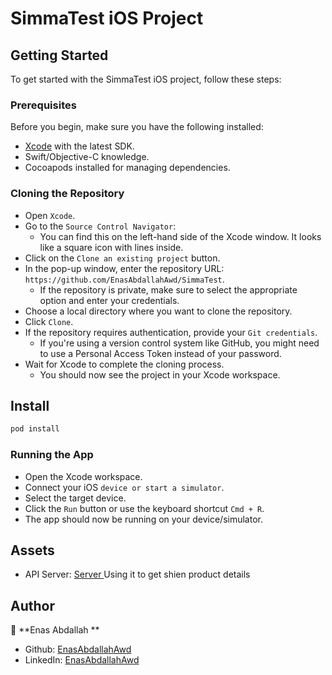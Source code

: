 
# SimmaTest iOS Project #

## Getting Started ##
To get started with the SimmaTest iOS project, follow these steps:


### Prerequisites ###
Before you begin, make sure you have the following installed:

* [Xcode](https://developer.apple.com/xcode/) with the latest SDK.
* Swift/Objective-C knowledge.
* Cocoapods installed for managing dependencies.


### Cloning the Repository ### 

* Open `Xcode`.
* Go to the `Source Control Navigator`:
  - You can find this on the left-hand side of the Xcode window. It looks like a square icon with lines inside.
* Click on the `Clone an existing project` button.
* In the pop-up window, enter the repository URL: `https://github.com/EnasAbdallahAwd/SimmaTest`.
  - If the repository is private, make sure to select the appropriate option and enter your credentials.
* Choose a local directory where you want to clone the repository.
* Click `Clone`.
* If the repository requires authentication, provide your `Git credentials`.
  - If you're using a version control system like GitHub, you might need to use a Personal Access Token instead of your password.
* Wait for Xcode to complete the cloning process.
  - You should now see the project in your Xcode workspace.


## Install

```sh
pod install
```


### Running the App ### 

* Open the Xcode workspace.
* Connect your iOS `device or start a simulator`.
* Select the target device.
* Click the `Run` button or use the keyboard shortcut `Cmd + R`.
* The app should now be running on your device/simulator.


## Assets

* API Server: [Server ](https://unofficial-shein.p.rapidapi.com)
  Using it to get shien product details

## Author

👤 **Enas Abdallah **

* Github: [EnasAbdallahAwd](https://github.com/EnasAbdallahAwd)
* LinkedIn: [EnasAbdallahAwd](https://www.linkedin.com/in/enas-abdallah-%2520133997)
